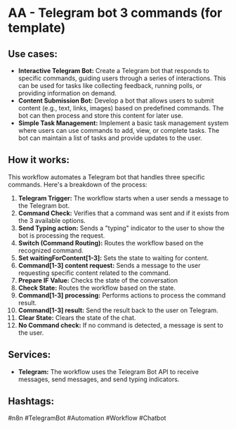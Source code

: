 # AA - Telegram bot 3 commands (for template)

## Use cases:

- **Interactive Telegram Bot:** Create a Telegram bot that responds to specific commands, guiding users through a series of interactions. This can be used for tasks like collecting feedback, running polls, or providing information on demand.
- **Content Submission Bot:** Develop a bot that allows users to submit content (e.g., text, links, images) based on predefined commands. The bot can then process and store this content for later use.
- **Simple Task Management:** Implement a basic task management system where users can use commands to add, view, or complete tasks. The bot can maintain a list of tasks and provide updates to the user.

## How it works:

This workflow automates a Telegram bot that handles three specific commands. Here's a breakdown of the process:

1.  **Telegram Trigger:** The workflow starts when a user sends a message to the Telegram bot.
2.  **Command Check:** Verifies that a command was sent and if it exists from the 3 available options.
3.  **Send Typing action:** Sends a "typing" indicator to the user to show the bot is processing the request.
4.  **Switch (Command Routing):** Routes the workflow based on the recognized command.
5.  **Set waitingForContent[1-3]:** Sets the state to waiting for content.
6.  **Command[1-3] content request:** Sends a message to the user requesting specific content related to the command.
7.  **Prepare IF Value:** Checks the state of the conversation
8.  **Check State:** Routes the workflow based on the state.
9.  **Command[1-3] processing:** Performs actions to process the command result.
10. **Command[1-3] result:** Send the result back to the user on Telegram.
11. **Clear State:** Clears the state of the chat.
12. **No Command check:** If no command is detected, a message is sent to the user.

## Services:

-   **Telegram:** The workflow uses the Telegram Bot API to receive messages, send messages, and send typing indicators.

## Hashtags:

#n8n #TelegramBot #Automation #Workflow #Chatbot
